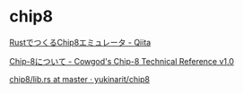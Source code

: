# chip8

[RustでつくるChip8エミュレータ \- Qiita](https://qiita.com/yukinarit/items/4bdc821f1e46b0688d0d)

[Chip-8について - Cowgod's Chip-8 Technical Reference v1.0](https://yukinarit.github.io/cowgod-chip8-tech-reference-ja/1_about_chip8.html)

[chip8/lib\.rs at master · yukinarit/chip8](https://github.com/yukinarit/chip8/blob/master/core/src/lib.rs)
